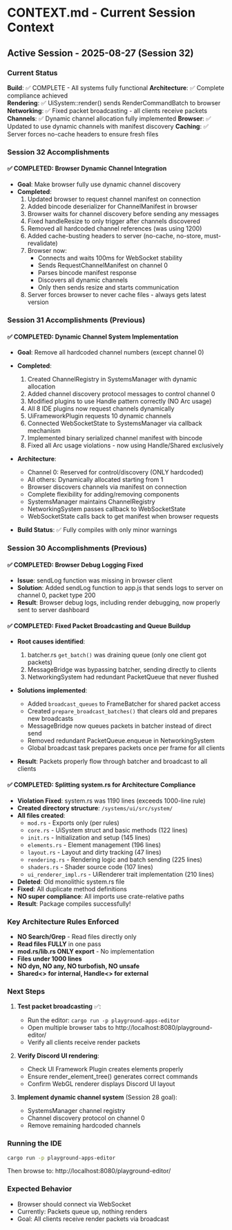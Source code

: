 # CONTEXT.md - Current Session Context

## Active Session - 2025-08-27 (Session 32)

### Current Status
**Build**: ✅ COMPLETE - All systems fully functional
**Architecture**: ✅ Complete compliance achieved  
**Rendering**: ✅ UiSystem::render() sends RenderCommandBatch to browser
**Networking**: ✅ Fixed packet broadcasting - all clients receive packets
**Channels**: ✅ Dynamic channel allocation fully implemented
**Browser**: ✅ Updated to use dynamic channels with manifest discovery
**Caching**: ✅ Server forces no-cache headers to ensure fresh files

### Session 32 Accomplishments

#### ✅ COMPLETED: Browser Dynamic Channel Integration
- **Goal**: Make browser fully use dynamic channel discovery
- **Completed**:
  1. Updated browser to request channel manifest on connection
  2. Added bincode deserializer for ChannelManifest in browser
  3. Browser waits for channel discovery before sending any messages
  4. Fixed handleResize to only trigger after channels discovered
  5. Removed all hardcoded channel references (was using 1200)
  6. Added cache-busting headers to server (no-cache, no-store, must-revalidate)
  7. Browser now:
     - Connects and waits 100ms for WebSocket stability
     - Sends RequestChannelManifest on channel 0
     - Parses bincode manifest response
     - Discovers all dynamic channels
     - Only then sends resize and starts communication
  8. Server forces browser to never cache files - always gets latest version

### Session 31 Accomplishments (Previous)

#### ✅ COMPLETED: Dynamic Channel System Implementation
- **Goal**: Remove all hardcoded channel numbers (except channel 0)
- **Completed**:
  1. Created ChannelRegistry in SystemsManager with dynamic allocation
  2. Added channel discovery protocol messages to control channel 0
  3. Modified plugins to use Handle<T> pattern correctly (NO Arc usage)
  4. All 8 IDE plugins now request channels dynamically
  5. UiFrameworkPlugin requests 10 dynamic channels
  6. Connected WebSocketState to SystemsManager via callback mechanism
  7. Implemented binary serialized channel manifest with bincode
  8. Fixed all Arc usage violations - now using Handle/Shared exclusively
  
- **Architecture**:
  - Channel 0: Reserved for control/discovery (ONLY hardcoded)
  - All others: Dynamically allocated starting from 1
  - Browser discovers channels via manifest on connection
  - Complete flexibility for adding/removing components
  - SystemsManager maintains ChannelRegistry
  - NetworkingSystem passes callback to WebSocketState
  - WebSocketState calls back to get manifest when browser requests

- **Build Status**: ✅ Fully compiles with only minor warnings

### Session 30 Accomplishments (Previous)

#### ✅ COMPLETED: Browser Debug Logging Fixed
- **Issue**: sendLog function was missing in browser client
- **Solution**: Added sendLog function to app.js that sends logs to server on channel 0, packet type 200
- **Result**: Browser debug logs, including render debugging, now properly sent to server dashboard

#### ✅ COMPLETED: Fixed Packet Broadcasting and Queue Buildup
- **Root causes identified**: 
  1. batcher.rs `get_batch()` was draining queue (only one client got packets)
  2. MessageBridge was bypassing batcher, sending directly to clients
  3. NetworkingSystem had redundant PacketQueue that never flushed
  
- **Solutions implemented**: 
  - Added `broadcast_queues` to FrameBatcher for shared packet access
  - Created `prepare_broadcast_batches()` that clears old and prepares new broadcasts
  - MessageBridge now queues packets in batcher instead of direct send
  - Removed redundant PacketQueue.enqueue in NetworkingSystem
  - Global broadcast task prepares packets once per frame for all clients
  
- **Result**: Packets properly flow through batcher and broadcast to all clients

#### ✅ COMPLETED: Splitting system.rs for Architecture Compliance
- **Violation Fixed**: system.rs was 1190 lines (exceeds 1000-line rule)
- **Created directory structure**: `/systems/ui/src/system/`
- **All files created**:
  - `mod.rs` - Exports only (per rules)
  - `core.rs` - UiSystem struct and basic methods (122 lines)
  - `init.rs` - Initialization and setup (145 lines)
  - `elements.rs` - Element management (196 lines)
  - `layout.rs` - Layout and dirty tracking (47 lines)
  - `rendering.rs` - Rendering logic and batch sending (225 lines)
  - `shaders.rs` - Shader source code (107 lines)
  - `ui_renderer_impl.rs` - UiRenderer trait implementation (210 lines)
- **Deleted**: Old monolithic system.rs file
- **Fixed**: All duplicate method definitions
- **NO super compliance**: All imports use crate-relative paths
- **Result**: Package compiles successfully!

### Key Architecture Rules Enforced
- **NO Search/Grep** - Read files directly only
- **Read files FULLY** in one pass
- **mod.rs/lib.rs ONLY export** - No implementation
- **Files under 1000 lines**
- **NO dyn, NO any, NO turbofish, NO unsafe**
- **Shared<> for internal, Handle<> for external**

### Next Steps
1. **Test packet broadcasting** ✅:
   - Run the editor: `cargo run -p playground-apps-editor`
   - Open multiple browser tabs to http://localhost:8080/playground-editor/
   - Verify all clients receive render packets

2. **Verify Discord UI rendering**:
   - Check UI Framework Plugin creates elements properly
   - Ensure render_element_tree() generates correct commands
   - Confirm WebGL renderer displays Discord UI layout

3. **Implement dynamic channel system** (Session 28 goal):
   - SystemsManager channel registry
   - Channel discovery protocol on channel 0
   - Remove remaining hardcoded channels

### Running the IDE
```bash
cargo run -p playground-apps-editor
```

Then browse to: http://localhost:8080/playground-editor/

### Expected Behavior
- Browser should connect via WebSocket
- Currently: Packets queue up, nothing renders
- Goal: All clients receive render packets via broadcast